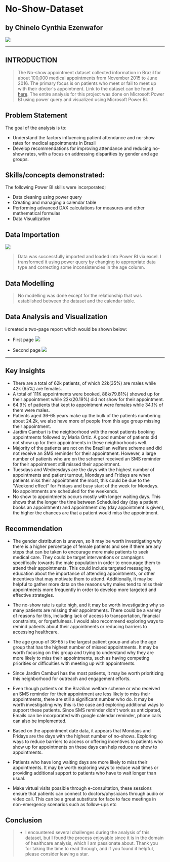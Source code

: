 # No-Show-Dataset

## by Chinelo Cynthia Ezenwafor


![](doctors-medical-appointment-doctor-medicine-ill-illness-healthy-health-HGE1CH.jpg)
***

## INTRODUCTION

> The No-show appointment dataset collected information in Brazil for about 100,000 medical appointments from November 2015 to June 2016. The primary focus is on patients who meet or fail to meet up with their doctor's appointment. Link to the dataset can be found [here](https://docs.google.com/spreadsheets/d/1gDyi_L4UvIrLTEC6Wri5nbaMmkGmLQBk-Yx3z0XDEtI/edit#gid=0). The entire analysis for this project was done on Microsoft Power BI using power query and visualized using Microsoft Power BI.

## Problem Statement
The goal of the analysis is to:
- Understand the factors influencing patient attendance and no-show rates for medical appointments in Brazil
- Develop recommendations for improving attendance and reducing no-show rates, with a focus on addressing disparities by gender and age groups.

## Skills/concepts demonstrated:

The following Power BI skills were incorporated; 
- Data cleaning using power query 
- Creating and managing a calendar table
- Performing advanced DAX calculations for measures and other mathematical formulas 
- Data Visualization

## Data Importation

![](Data-Table.PNG)
> Data was successfully imported and loaded into Power BI via excel. I transformed it using power query by changing to appropriate data type and correcting some inconsistencies in the age column. 

## Data Modelling
> No modelling was done except for the relationship that was established between the dataset and the calendar table.

## Data Analysis and Visualization

I created a two-page report which would be shown below:
- First page
![](No-Show-Dataset_page-0001.jpg)

- Second page
![](No-Show-Dataset_page-0002.jpg)

***

## Key Insights

- There are a total of 62k patients, of which 22k(35%) are males while 42k (65%) are females.                                                              
- A total of 111K appointments were booked, 88k(79.81%) showed up for their appointment while 22k(20.19%) did not show for their appointment. 
- 64.9% of patients that kept to appointment were females  while 34.1% of them were males.                                                  
- Patients aged 36-65 years make up the bulk of the patients numbering about 24.2k, we also have more of people from this age group missing their appointment. 
- Jardim Camburi is the neighborhood with the most patients booking appointments followed by Maria Ortiz. A good number of patients did not show up for their appointments in these neighborhoods well. 
- Majority of the patients are not on the Brazilian welfare scheme and did not receive an SMS reminder for their appointment. However, a large number of patients who are on the scheme/ received an SMS reminder for their appointment still missed their appointment. 
- Tuesdays and Wednesdays are the days with the highest number of appointments and patient turnout, Mondays and Fridays are when patients miss their appointment the most, this could be due to the 'Weekend effect" for Fridays and busy start of the week for Mondays. No appointments are scheduled for the weekends. 
- No show to appointments occurs mostly with longer waiting days. This shows that the longer the time between Scheduled day (day a patient books an appointment) and appointment day (day appointment is given), the higher the chances are that a patient would miss the appointment.

## Recommendation

- The gender distribution is uneven, so it may be worth investigating why there is a higher percentage of female patients and see if there are any steps that can be taken to encourage more male patients to seek medical care. They could be target interventions or campaigns specifically towards the male population in order to encourage them to attend their appointments. This could include targeted messaging, education about the importance of attending appointments, or other incentives that may motivate them to attend. Additionally, it may be helpful to gather more data on the reasons why males tend to miss their appointments more frequently in order to develop more targeted and effective strategies.

- The no-show rate is quite high, and it may be worth investigating why so many patients are missing their appointments. There could be a variety of reasons for this, including lack of access to transportation, financial constraints, or forgetfulness. I would also recommend exploring ways to remind patients about their appointments or reducing barriers to accessing healthcare.

- The age group of 36-65 is the largest patient group and also the age group that has the highest number of missed appointments. It may be worth focusing on this group and trying to understand why they are more likely to miss their appointments, such as having competing priorities or difficulties with meeting up with appointments.

- Since Jardim Camburi has the most patients, it may be worth prioritizing this neighborhood for outreach and engagement efforts.

- Even though patients on the Brazilian welfare scheme or who received an SMS reminder for their appointment are less likely to miss their appointments, there are still a significant number who do. It may be worth investigating why this is the case and exploring additional ways to support these patients. Since SMS reminder didn't work as anticipated, Emails can be  incorporated with google calendar reminder, phone calls can also be implemented.

- Based on the appointment date data, it appears that Mondays and Fridays are the days with the highest number of no-shows. Exploring ways to reduce barriers to access or offering incentives to patients who show up for appointments on these days can help reduce no show to appointments.

- Patients who have long waiting days are more likely to miss their appointments. It may be worth exploring ways to reduce wait times or providing additional support to patients who have to wait longer than usual.

- Make virtual visits possible through e-consultation, these sessions ensure that patients can connect to doctors/physicians through audio or video call. This can be a great substitute for face to face meetings in non-emergency scenarios such as follow-ups etc 

## Conclusion 

>* I encountered several challenges during the analysis of this dataset, but I found the process enjoyable since it is in the domain of healthcare analysis, which I am passionate about. Thank you for taking the time to read through, and if you found it helpful, please consider leaving a star.

